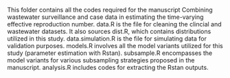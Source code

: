This folder contains all the codes required for the manuscript Combining wastewater surveillance and case data in estimating the time-varying effective reproduction number.
data.R is the file for cleaning the clincial and wastewater datasets. It also sources dist.R, which contains distributions utilized in this study. 
data.simulation.R is the file for simulating data for validation purposes. 
models.R involves all the model variants utilized for this study (parameter estimation with Rstan). 
subsample.R encompasses the model variants for various subsampling strategies proposed in the manuscript. 
analysis.R includes codes for extracting the Rstan outputs. 
